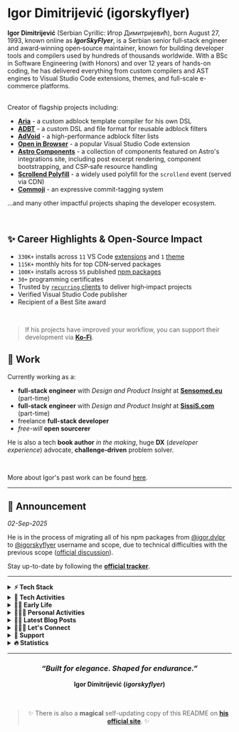 # Igor Dimitrijević (igorskyflyer)

<div data-no-restyle>
  <strong>Igor Dimitrijević</strong> (Serbian Cyrillic: Игор Димитријевић), born August 27, 1993, known online as <strong><em>IgorSkyFlyer</em></strong>, is a Serbian senior full‑stack engineer and award‑winning open‑source maintainer, known for building developer tools and compilers used by hundreds of thousands worldwide. With a BSc in Software Engineering (with Honors) and over 12 years of hands-on coding, he has delivered everything from custom compilers and AST engines to Visual Studio Code extensions, themes, and full-scale e-commerce platforms.

<br>
<br>

Creator of flagship projects including:

- [**Aria**](https://github.com/aria-toolkit) - a custom adblock template compiler for his own DSL
- [**ADBT**](https://github.com/adbt-lang) - a custom DSL and file format for reusable adblock filters
- [**AdVoid**](https://github.com/the-advoid/ad-void) - a high-performance adblock filter lists
- [**Open in Browser**](https://marketplace.visualstudio.com/items?itemName=igordvlpr.open-in-browser) - a popular Visual Studio Code extension
- [**Astro Components**](https://astro.build/integrations?search=igor.dvlpr) - a collection of components featured on Astro's integrations site, including post excerpt rendering, component bootstrapping, and CSP‑safe resource handling
- [**Scrollend Polyfill**](https://www.jsdelivr.com/package/gh/igorskyflyer/npm-scrollend-polyfill?tab=stats) - a widely used polyfill for the `scrollend` event (served via CDN)
- [**Commoji**](https://github.com/igorskyflyer/commoji) - an expressive commit-tagging system

…and many other impactful projects shaping the developer ecosystem.

<br>

## ✨ Career Highlights & Open‑Source Impact

- `330K+` installs across `11` VS Code [extensions](https://marketplace.visualstudio.com/search?term=igordvlpr&target=VSCode&category=All%20categories&sortBy=Relevance) and `1` [theme](https://marketplace.visualstudio.com/search?term=igordvlpr&target=VSCode&category=Themes&sortBy=Relevance)
- `115K+` monthly hits for top CDN‑served packages
- `100K+` installs across `55` published [npm packages](https://www.npmjs.com/~igorskyflyer)
- `30+` programming certificates
- Trusted by [`recurring` clients](./PAST_WORK.md) to deliver high‑impact projects
- Verified Visual Studio Code publisher
- Recipient of a Best Site award

</div>

<br>

> If his projects have improved your workflow, you can support their development via [**Ko-Fi**](https://ko-fi.com/igorskyflyer).

## 💼 Work

Currently working as a:

<ul data-no-restyle>
  <li><strong>full-stack engineer</strong> with <em>Design and Product Insight</em> at <a href="https://www.sensomed.eu"><strong>Sensomed.eu</strong></a> (part-time)</li>
  <li><strong>full-stack engineer</strong> with <em>Design and Product Insight</em> at <a href="https://www.sissis.com"><strong>SissiS.com</strong></a> (part-time)</li>
  <li>freelance <strong>full-stack developer</strong></li>
  <li><em>free-will</em> <strong>open sourcerer</strong></li>
</ul>

He is also a tech **book author** _in the making_, huge **DX** (_developer experience_) advocate, **challenge‑driven** problem solver.

<br>

More about Igor's past work can be found [here](./PAST_WORK.md).

---

## 📢 Announcement

_02-Sep-2025_

He is in the process of migrating all of his npm packages from [@igor.dvlpr](https://www.npmjs.com/~igor.dvlpr) to [@igorskyflyer](https://www.npmjs.com/~igorskyflyer) username and scope, due to technical difficulties with the previous scope ([official discussion](https://github.com/orgs/community/discussions/169922)).

Stay up-to-date by following the [**official tracker**](https://github.com/igorskyflyer/project-nextwave/milestone/1).

---

<details>
  <summary><strong>⚡ Tech Stack</strong></summary>
  <br>
  <div align="center">
    <em><strong>Browse by development aspect:</strong></em>
    <br>
    <br>
    <a href="https://github.com/igorskyflyer?tab=repositories&q=front-end"><img src="https://raw.githubusercontent.com/igorskyflyer/igorskyflyer/refs/heads/main/assets/front-end.png" alt="Igor Dimitrijević (igorskyflyer) - Front‑End Development Projects Portfolio" width="90" height="25" loading="lazy"></a>
    <a href="https://github.com/igorskyflyer?tab=repositories&q=back-end"><img src="https://raw.githubusercontent.com/igorskyflyer/igorskyflyer/refs/heads/main/assets/back-end.png" alt="Igor Dimitrijević (igorskyflyer) - Back‑End Development Projects Portfolio" width="90" height="25" loading="lazy"></a>
    <a href="https://github.com/igorskyflyer?tab=repositories&q=full-stack"><img src="https://raw.githubusercontent.com/igorskyflyer/igorskyflyer/refs/heads/main/assets/full-stack.png" alt="Igor Dimitrijević (igorskyflyer) - Full‑Stack Development Projects Showcase" width="90" height="25" loading="lazy"></a>
  </div>
  <br>

🌎 <strong>Web</strong>:
<a href="https://github.com/igorskyflyer?tab=repositories&q=html"><strong>HTML</strong></a>,
<a href="https://github.com/igorskyflyer?tab=repositories&q=css"><strong>CSS</strong></a>,
<a href="https://github.com/igorskyflyer?tab=repositories&q=javascript"><strong>JavaScript</strong></a>,
jQuery,
<a href="https://github.com/igorskyflyer?tab=repositories&q=php"><strong>PHP</strong></a>,
<a href="https://github.com/igorskyflyer?tab=repositories&q=typescript"><strong>TypeScript</strong></a>,
<a href="https://github.com/igorskyflyer?tab=repositories&q=node"><strong>Node</strong></a>,
<a href="https://github.com/igorskyflyer?tab=repositories&q=scss"><strong>Sass</strong></a>,
SQLite,
<a href="https://github.com/igorskyflyer?tab=repositories&q=bootstrap"><strong>Bootstrap</strong></a>,
MySQL,
<a href="https://github.com/igorskyflyer?tab=repositories&q=wordpress"><strong>WordPress</strong></a> + <a href="https://github.com/igorskyflyer?tab=repositories&q=woocommerce"><strong>WooCommerce</strong></a>,
<a href="https://github.com/igorskyflyer?tab=repositories&q=astro"><strong>Astro</strong></a>,
<a href="https://github.com/igorskyflyer?tab=repositories&q=PWA"><strong>PWA</strong></a>
<br>
🖥️ <strong>Desktop</strong>:
<a href="https://github.com/igorskyflyer?tab=repositories&q=c%23"><strong>C#</strong></a>,
<a href="https://github.com/igorskyflyer?tab=repositories&q=c"><strong>C</strong></a>,
<a href="https://github.com/igorskyflyer?tab=repositories&q=pascal"><strong>Pascal</strong></a>,
<a href="https://github.com/igorskyflyer?tab=repositories&q=delphi"><strong>Delphi</strong></a>
<br>
📱 <strong>Mobile</strong>:
Xamarin,
Kotlin,
<a href="https://github.com/igorskyflyer?tab=repositories&q=flutter"><strong>Dart + Flutter</strong></a>,
<a href="https://github.com/igorskyflyer?tab=repositories&q=android"><strong>Java/Android</strong></a>
<br>
🕊️<strong>Cross-platform</strong>:
<a href="https://github.com/igorskyflyer?tab=repositories&q=electron"><strong>Electron</strong></a>,
<a href="https://github.com/igorskyflyer?tab=repositories&q=dart"><strong>Dart</strong></a>,
<a href="https://github.com/igorskyflyer?tab=repositories&q=java"><strong>Java</strong></a>,
<a href="https://github.com/igorskyflyer?tab=repositories&q=python"><strong>Python</strong></a>,
<a href="https://github.com/igorskyflyer?tab=repositories&q=&type=&q=go"><strong>Go/Golang</strong></a>
<br>
🦄 <strong>UI/UX</strong>:
<a href="https://dribbble.com/igorskyflyer"><strong>Affinity Designer</strong></a>,
<a href="https://dribbble.com/igorskyflyer"><strong>Figma</strong></a>,
<a href="https://dribbble.com/igorskyflyer"><strong>Adobe XD</strong></a>,
<a href="https://dribbble.com/igorskyflyer"><strong>Adobe Illustrator</strong></a>,
<a href="https://dribbble.com/igorskyflyer"><strong>Adobe Photoshop</strong></a>,
<a href="https://dribbble.com/igorskyflyer"><strong>Affinity Photo</strong></a>,
<a href="https://www.getpaint.net/"><strong>paint.net</strong></a>
<br>
🕹 <strong>Game</strong>:
<a href="https://github.com/igorskyflyer?tab=repositories&q=godot"><strong>Godot</strong></a>,
<a href="https://github.com/igorskyflyer?tab=repositories&q=unity"><strong>Unity</strong></a>
<br>
🦂 <strong>Scripting</strong>:
<a href="https://github.com/igorskyflyer/?tab=repositories&q=powershell"><strong>PowerShell</strong></a>,
<a href="https://github.com/igorskyflyer/?tab=repositories&q=bash"><strong>Bash</strong></a>,
<a href="https://github.com/igorskyflyer/?tab=repositories&q=batch"><strong>Batch</strong></a>
<br>
🛠️ <strong>Tooling</strong>:
<a href="https://github.com/igorskyflyer?tab=repositories&q=esbuild"><strong>esbuild</strong></a>,
<a href="https://github.com/igorskyflyer?tab=repositories&q=vitest"><strong>Vitest</strong></a>,
<a href="https://github.com/igorskyflyer?tab=repositories&q=webpack"><strong>webpack</strong></a>,
<a href="https://github.com/igorskyflyer?tab=repositories&q=gulp"><strong>Gulp</strong></a>,
<a href="https://github.com/igorskyflyer?tab=repositories&q=rollup"><strong>Rollup</strong></a>,
<a href="https://github.com/igorskyflyer?tab=repositories&q=tsc"><strong>TypeScript Compiler</strong></a>,
<a href="https://github.com/igorskyflyer?tab=repositories&q=babel"><strong>Babel</strong></a>,
<a href="https://github.com/igorskyflyer?tab=repositories&q=vite"><strong>Vite</strong></a>,
<a href="https://github.com/igorskyflyer?tab=repositories&q=npm"><strong>npm</strong></a>,
<a href="https://github.com/igorskyflyer?tab=repositories&q=editorconfig"><strong>EditorConfig</strong></a>,
<a href="https://github.com/igorskyflyer?tab=repositories&q=eslint"><strong>ESLint</strong></a>,
<a href="https://github.com/igorskyflyer?tab=repositories&q=biome"><strong>Biome</strong></a>,
<a href="https://github.com/igorskyflyer?tab=repositories&q=composer"><strong>Composer</strong></a>
<br>
🦖 <strong>Extensibility</strong>:
<a href="https://github.com/igorskyflyer?tab=repositories&q=vscode"><strong>Visual Studio Code extensions/VSIX</strong></a>,
<a href="https://github.com/igorskyflyer?tab=repositories&q=userscript"><strong>UserScript</strong></a>,
Chrome extensions
<br>
🌈 <strong>Customizability</strong>:
<a href="https://github.com/igorskyflyer?tab=repositories&q=vscode-theme"><strong>Visual Studio Code themes</strong></a>
<br>
🪀 <strong>Tools</strong>:
<a href="https://dbeaver.io"><strong>DBeaver</strong></a>,
<a href="https://www.office.com"><strong>Microsoft Office</strong></a>,
<a href="https://notepad-plus-plus.org"><strong>Notepad++</strong></a>,
<a href="https://poedit.net"><strong>Poedit</strong></a>,
<a href="https://winmerge.org"><strong>WinMerge</strong></a>,
<a href="https://www.apachefriends.org"><strong>XAMPP</strong></a>,
<a href="https://filezilla-project.org"><strong>FileZilla</strong></a>,
<a href="https://www.postman.com"><strong>Postman</strong></a>
<br>
📈 <strong>Productivity</strong>:
<a href="https://notion.so"><strong>Notion</strong></a>,
<a href="https://slack.com"><strong>Slack</strong></a>,
<a href="https://trello.com"><strong>Trello</strong></a>
<br>
🌿 <strong>Environments</strong>:
<a href="https://www.microsoft.com/en-us/windows"><strong>Windows</strong></a>,
<a href="https://docs.microsoft.com/en-us/windows/wsl/"><strong>WSL</strong></a> (Ubuntu),
<a href="https://kernel.org"><strong>Linux</strong></a> (Ubuntu, Mint &amp; Manjaro)
<br>
🥊 <strong>IDE</strong>:
<a href="https://code.visualstudio.com"><strong>Visual Studio Code 💘</strong></a>,
<a href="https://visualstudio.microsoft.com"><strong>Visual Studio</strong></a>,
<a href="https://developer.android.com/studio"><strong>Android Studio</strong></a>
<br>
❄️ <strong>Platforms</strong>:
<a href="https://cloudflare.com"><strong>Cloudflare</strong></a>,
<a href="https://www.cyclic.sh"><strong>Cyclic</strong></a>,
<a href="https://vercel.com"><strong>Vercel</strong></a>,
<a href="https://www.netlify.com"><strong>Netlify</strong></a>,
<a href="https://github.com"><strong>GitHub Pages</strong></a>,
<a href="https://replit.com"><strong>Replit</strong></a>
<br>

</details>

<details>
  <summary><strong>🤖 Tech Activities</strong></summary>
  <br>
  In addition, Igor:
  <br>
  🌹 helps block pesky ads &amp; trackers using an AdBlock filter he maintains <a href="https://github.com/the-advoid/ad-void"><strong>AdVoid</strong></a> 👈🏼
  <br>
  🗣️ created his own templating language for writing reusable Adblock filter lists, available at <a href="https://github.com/adbt-lang/adbt"><code>ADBT</code></a>
  <br>
  🐛 squashes bugs for money on <a href="https://hackerone.com/igorskyflyer"><strong>HackerOne</strong></a>

  <ul data-no-restyle>
    <li>🦕 <strong><code>1</code></strong> bug bounty completed so far</li>
  </ul>
  🎀 enjoys crafting <a href="https://www.npmjs.com/~igorskyflyer"><strong>npm packages</strong></a>
  <br>
  🔨 enjoys forging Visual Studio Code APIs:
  <ul data-no-restyle>
    <li>⚖️&nbsp; <strong><code>1</code> <a href="https://github.com/igorskyflyer/npm-vscode-folderpicker">custom API</a></strong> so far</li>
  </ul>
  🧃 enjoys building <a href="https://marketplace.visualstudio.com/publishers/igordvlpr"><strong>Visual Studio Code extensions</strong></a>
  <br>
  🧩 enjoys assembling <a href="https://github.com/marketplace?query=igorskyflyer"><strong>GitHub Actions</strong></a>:
  <ul data-no-restyle>
    <li>🛸 <strong><code>1</code> <a href="https://github.com/marketplace?query=igorskyflyer">action</a></strong> so far</li>
  </ul>
  🦦 enjoys producing <a href="https://pkg.go.dev/search?q=igorskyflyer&m=package"><strong>Go/Golang modules</strong></a>:
  <ul data-no-restyle>
    <li>🐢 <strong><code>1</code> <a href="https://pkg.go.dev/search?q=igorskyflyer&m=package">module</a></strong> so far</li>
  </ul>
  📑 enjoys translating projects - <em>pro bono</em>, on Crowdin:
  <ul data-no-restyle>
    <li>💬 <strong><code>2</code> <a href="https://crowdin.com/profile/igorskyflyer/">translated projects</a></strong> so far</li>
  </ul>
  🎠 enjoys making <a href="https://packagist.org/users/igorskyflyer/packages/"><strong>Packagist</strong></a> packages
  <br>
  🐣 is excited about these upcoming technologies:
  <a href="https://pyscript.net"><strong>PyScript</strong></a>,
  <a href="https://formkit.com"><strong>FormKit</strong></a>,
  <a href="https://github.com/carbon-language/carbon-lang"><strong>Carbon</strong></a>,
  <a href="https://github.com/swc-project/swc"><strong>SWC</strong></a>,
  <a href="https://www.cloudflare.com/en-gb/web3/"><strong>Web3</strong></a>
  <br>
  🏅 has completed Google's Foobar challenge
  <br>
  🌱 is currently learning
  AI,
  <a href="https://www.rust-lang.org"><strong>Rust</strong></a>,
  <a href="https://react.dev/"><strong>React</strong></a>
  <br>
  👯 is looking to collaborate on exciting and challenging projects
  <br>
  🤝 is looking for help with his <a href="https://github.com/igorskyflyer?tab=repositories&sort=stargazers"><strong>FOSS</strong></a> projects
  <br>
  🤼 enjoys exchanging opinions with his peers at <a href="https://github.com/microsoft/vscode/issues?q=is%3Aissue+sort%3Aupdated-desc+author%3Aigorskyflyer+"><strong>VS Code</strong></a>
  <br>
  🧪 does front-end experiments on his <a href="https://codepen.io/igorskyflyer/pens/public/"><strong>CodePen</strong></a> such as:

  <blockquote>
    🔳 &nbsp;<a href="https://codepen.io/igorskyflyer/pen/XvbQpp"><strong>3D Cube</strong></a>
    <br>
    💠 &nbsp;<a href="https://codepen.io/igorskyflyer/pen/PrdKej"><strong>Diamond Menu</strong></a>
    <br>
    🛣️ &nbsp;<a href="https://codepen.io/igorskyflyer/pen/QXBrXz"><strong>CSS Road</strong></a>
    <br>
    💻 &nbsp;<a href="https://codepen.io/igorskyflyer/pen/orWEjo"><strong>CSS Laptop</strong></a>
    <br>
    🍦 &nbsp;<a href="https://codepen.io/igorskyflyer/pen/ydaMYJ"><strong>CSS Ice-Cream</strong></a>
    <br>
    📱 &nbsp;<a href="https://codepen.io/igorskyflyer/pen/pmGyGR"><strong>CSS Mobile Phone</strong></a>
    <br>
    🎷 &nbsp;<a href="https://codepen.io/igorskyflyer/pen/OYaLrb"><strong>Audio Player</strong></a> and
    <br>
    ♾️ &nbsp;still to come.
  </blockquote>
  ⚔️ battles on <a href="https://cssbattle.dev?via=igorskyflyer"><strong>CSS Battles</strong></a>
  <br>
  🏀 dribbles on <a href="https://dribbble.com/igorskyflyer"><strong>Dribbble</strong></a>
  <br>
  📝 posts snippets on his <a href="https://gist.github.com/igorskyflyer"><strong>Gist</strong></a>
  <br>
  <span id="recursion"></span>
  🦘 loves adding new applications to the <a href="https://github.com/microsoft/winget-pkgs/"><strong>WinGet-Pkgs</strong></a> repository:
  <ul data-no-restyle>
    <li>🦑 added <code>9</code> <a href="https://github.com/microsoft/winget-pkgs/pulls?q=is%3Apr+author%3Aigorskyflyer"><strong>applications</strong></a> so far</li>
  </ul>
  🔃 can teach you about recursion - read <a href="https://github.com/igorskyflyer#recursion"><strong>about recursion</strong></a> to learn more
  <br>
</details>

<details>
  <summary><strong>👶🏼 Early Life</strong></summary>
  <br>
  Igor was born on August 27, 1993, in Kraljevo, Serbia. From a very young age, he was a curious boy who loved discovering new things, with a gift for logic and linguistics, and notably, without going through the usual process of sounding out words letter by letter, he began reading fluently in Serbian (his native language), in both Latin and Cyrillic scripts, at the age of 5½. He was always keen on technology and everything tech-related, fascinated by how things work, analyzing and reverse engineering them, even from a very young age. His fascination with technology began with cellphones and gaming consoles. At the same time, through various video games and later TV shows (mostly crime shows), he was learning English, his first foreign language, which he continued improving through formal education. Having neither a family background in IT nor knowledge of the English language, he was left to his own devices, which further sparked his curiosity.
  <br>
  <br>
  Beyond the tech world, he also learned Spanish <strong>on his own</strong>, immersing himself daily despite having no formal instruction. Later, he studied <strong>French in school</strong>, expanding his linguistic toolbox and deepening his appreciation for communication across cultures. Growing up speaking <strong>Serbian</strong>, gave him natural comprehension of related South Slavic languages like <strong>Croatian</strong>, <strong>Bosnian</strong>, and <strong>Montenegrin</strong>, due to their mutual intelligibility.
  <br>
  <br>
  At the end of sixth grade, around the age of 13, he began learning to code, starting with <strong>HTML</strong>, <strong>CSS</strong>, and finally <strong>JavaScript</strong> on a 1.5-inch screen (<em>Sony Ericsson J300i</em>) because he didn't own a computer. He spent <strong>over 8 hours a day</strong> reading and trying out new things. Once he had learnt the basics, he built a few websites on <em>Peperonity</em> which were some of the most popular sites at the time. After that, he proceeded to learn <strong>JavaScript</strong> in depth and created a new website on <em>XTgem</em> that he submitted to a contest for the best website (multiple categories) organized by the XTgem team. His site (<em>skywap.xtgem.com</em>) <strong>won an award</strong>. Lacking a modern setup, Igor's curiosity became his most powerful resource.
  <br>
  <br>
  In high school (gymnasium, 4 years), Igor was an <strong>exemplary</strong> student of his generation in IT and was commended multiple times by his professors. After <strong>HTML</strong> and <strong>CSS</strong>, he continued learning. Next was <strong>PHP</strong>, which he started learning in conjunction with <strong>WordPress</strong>. In the meantime, in high school, he was learning about <strong>Pascal</strong> (console apps) and later <strong>Delphi</strong> (a variant of <strong><em>Object Pascal</em></strong>, GUI apps) where he once again <strong>excelled</strong> even without owning a computer and practising at home like the rest of his classmates. During high school, he developed a strong fascination with <strong>Latin</strong>, captivated by its structure and timeless elegance. This classical foundation deepened his appreciation for language and systems.
  <br>
  <br>
  After finishing high school, he created his next website named NeoVisio that was based on WordPress and it was the first website that brought him some money. When he saved enough, he bought his <strong>first laptop</strong> at the age of 18 and started attending the Faculty of Technical Sciences in Čačak, Serbia.
  <br>
  <br>
  <strong>Software engineering</strong> was his main field of study, where he learned <strong>UML</strong>, <strong>C</strong>, <strong>C#</strong>, ethics, mathematics, marketing, psychology - among many others.
  He did both solo and team projects in his college days. While studying there, he got captivated by <strong>C#</strong> and started learning it not only in college but also through self-study at home because he is a firm believer and devotee of <strong><em>autodidacticism</em></strong>.
  <br>
  <br>
  During his studies, he <strong>gave programming classes</strong> to other, fellow students and high-school students as well and started doing <strong>freelance development</strong> which further <strong>expanded</strong> his tech stack and expertise. In his college days he was always seeking for intellectual challenges, one of them being given by one of his professors, to create a mathematical software that Igor named <a href="https://github.com/igorskyflyer/calculus-ex"><code>CalculusEx</code></a>, a custom-built solver for equations using the linear programming method. The mentioned professor said that nobody was able to solve it the past 5 years since he came up with it, for which Igor got a 10 (A) and was praised by the professor.
  <br>
  <br>
  Over time, Igor expanded his expertise to encompass more than 18 programming languages not as an exercise in breadth, but in building systems where these technologies interoperate with purpose. This polyglot fluency allowed him to develop cohesive, cross-platform ecosystems: from browser extensions and desktop utilities to mobile applications and command-line tools, all designed with performance and developer experience in mind.
  <br>
  <br>
  Igor began creating open-source (<strong>FOSS</strong>) projects primarily out of necessity - developing tools, fixes, and concepts that were not yet available. Others found these contributions beneficial. Developers began to adopt them, including some companies. Over time, he became involved in various projects beyond his own. This included bug fixes, refinements, and recommendations. It was never about receiving recognition. He firmly believed that things should function properly - and if they did not, he would ensure that they would. By solving what needed to be solved, Igor ended up building a connected ecosystem - tools, libraries, and concepts that didn't just coexist, but relied on each other. <em>What started as a necessity became a structure.</em>
  <br>
</details>

  <details>
  <summary><strong>🚶🏼‍♂️ Personal Activities</strong></summary>
  <br>
  👟 loves taking long walks &amp; runs:
  <strong>🏆 PR - <em>May 8, 2018</em>🥇:</strong>
  <ul data-no-restyle>
    <li>
    <code>26.17km/16.26mi</code>
    </li>
    <li>
      <code>32855 steps</code>
    </li>
    <li>
    <code>1091 kcal</code>
    </li>
  </ul>
  🌱 adores being in touch with nature
  <br>
  🐒 adheres to the metaphysical naturalism
  <br>
  ⚙️ cherishes automatizing things, has tons of dev-utils written in PowerShell, Node and Python
  <br>
  😽 rescues and fosters animals: mostly cats, some dogs, and the occasional sparrow or goldfish
  <br>
  🎬 loves watching movies, series &amp; anime, see his <a href="https://bramble-mechanic-9d4.notion.site/f745de2862da4612b6e9ff043059bca4?v=486691dde1c84c85ac07ec5bc11fa086"><strong>watchlist</strong></a>
  <br>
  🎮 plays games in his spare time, see his <a href="https://bramble-mechanic-9d4.notion.site/196b7dc72eeb80a98843d6faff9cb896?v=196b7dc72eeb80d884e5000c8f32a4f5"><strong>game list</strong></a>
  <br>
  🐬 is a firm believer in <strong>autodidacticism</strong>
  <br>
  🎧 is a huge audiophile, even posts EuroVision videos on his <a href="https://www.youtube.com/playlist?list=PLrZjhEsxZp5g-wAOPiwUMeUiCzbn9kwB_"><strong>YouTube channel</strong></a>
  <br>🎭 is also known as:
  <strong>Igor Dimitrijević</strong>,
  <strong>igorskyflyer</strong>,
  <strong>Игор Димитријевић</strong>
  <br>
  🤭 fun fact: call him if you need to &quot;<em>clean up</em>&quot; your buffet 🍖🥩🍟🍕🌮🌯🍔🍩🥧
  <br>
</details>

<details>
  <summary><strong>✍🏼 Latest Blog Posts</strong></summary>
  <br>
  Posts on his blog <a href="https://igorskyflyer.me/blog"><strong>igorskyflyer.me</strong></a>:
  <!-- BLOG-POST-LIST:START -->
<br>- <a href="https://igorskyflyer.me/blog/npm-valid-scopes-not-working-on-windows/" target="_blank">npm valid scopes not working on Windows ✋🏼</a>
<br>- <a href="https://igorskyflyer.me/blog/chrome-flags-to-enable-or-not/" target="_blank">Chrome flags to enable or not 🚩</a>
<br>- <a href="https://igorskyflyer.me/blog/why-i-moved-from-netlify-to-cloudflare-and-why-you-might-want-too/" target="_blank">Why I moved from Netlify to Cloudflare and why you might want too 👨🏼‍🚀</a>
<br>- <a href="https://igorskyflyer.me/blog/vscode-npm-bin/" target="_blank">Fix Node binaries in VS Code Terminal 🐢</a>
<br>- <a href="https://igorskyflyer.me/blog/how-to-write-low-performance-css-animations/" target="_blank">How to write low performance CSS animations 🐌</a><!-- BLOG-POST-LIST:END -->
<br>
</details>

<details>
  <summary><strong>🙆🏻‍♂️ Let&#39;s Connect</strong></summary>
  <br>
  <div align="center">
  <!-- 1st row -->
    <a href="https://www.npmjs.com/~igorskyflyer"><img src="https://raw.githubusercontent.com/igorskyflyer/igorskyflyer/main/assets/npm.png" width="42" height="42" alt="Igor Dimitrijević (igorskyflyer) - Official npm Packages & Open‑Source Profile" loading="lazy"></a>
    <a href="https://marketplace.visualstudio.com/publishers/igordvlpr"><img src="https://raw.githubusercontent.com/igorskyflyer/igorskyflyer/main/assets/microsoft.png" width="42" height="42" alt="Igor Dimitrijević (igorskyflyer) - Verified Microsoft Visual Studio Code Publisher" loading="lazy"></a>
    <a href="https://codepen.io/igorskyflyer"><img src="https://raw.githubusercontent.com/igorskyflyer/igorskyflyer/main/assets/codepen.png" width="42" height="42" alt="Igor Dimitrijević (igorskyflyer) - CodePen Front‑End Experiments & UI Demos" loading="lazy"></a>
    <a href="https://g.dev/igorskyflyer"><img src="https://raw.githubusercontent.com/igorskyflyer/igorskyflyer/main/assets/play-store.png" width="42" height="42" alt="Igor Dimitrijević (igorskyflyer) - Google Play Store Developer Profile" loading="lazy"></a>
    <a href="https://ko-fi.com/igorskyflyer"><img src="https://raw.githubusercontent.com/igorskyflyer/igorskyflyer/main/assets/ko-fi-logo.png" width="42" height="42" alt="Support Igor Dimitrijević (igorskyflyer) - Ko‑Fi Open‑Source Funding Page" loading="lazy"></a>
    <a href="https://cssbattle.dev/player/igorskyflyer"><img src="https://raw.githubusercontent.com/igorskyflyer/igorskyflyer/main/assets/cssbattle.png" width="42" height="42" alt="Igor Dimitrijević (igorskyflyer) - CSSBattle Creative Coding Challenges" loading="lazy"></a>
    <br>
    <!-- 2nd row -->
    <a href="https://igorskyflyer.bio"><img src="https://raw.githubusercontent.com/igorskyflyer/igorskyflyer/main/assets/gravatar.png" width="42" height="42" alt="Igor Dimitrijević (igorskyflyer) - Gravatar Developer Identity Profile" loading="lazy"></a>
    <a href="https://app.pluralsight.com/profile/igorskyflyer"><img src="https://raw.githubusercontent.com/igorskyflyer/igorskyflyer/main/assets/pluralsight.png" width="42" height="42" alt="Igor Dimitrijević (igorskyflyer) - Pluralsight Tech Skills & Learning Profile" loading="lazy"></a>
    <a href="https://stackoverflow.com/users/3864203/skyflyer"><img src="https://raw.githubusercontent.com/igorskyflyer/igorskyflyer/main/assets/stack-overflow.png" width="42" height="42" alt="Igor Dimitrijević (igorskyflyer) - Stack Overflow Developer Q&A Contributions" loading="lazy"></a>
    <a href="https://www.instagram.com/igorskyflyer/"><img src="https://raw.githubusercontent.com/igorskyflyer/igorskyflyer/main/assets/instagram.png" width="42" height="42" alt="Igor Dimitrijević (igorskyflyer) - Instagram Visual Portfolio & Updates" loading="lazy"></a>
    <a href="https://www.tiktok.com/@igorskyflyer"><img src="https://raw.githubusercontent.com/igorskyflyer/igorskyflyer/main/assets/tiktok.png" width="42" height="42" alt="Igor Dimitrijević (igorskyflyer) - TikTok Short‑Form Creative Content" loading="lazy"></a>
    <a href="https://youtube.com/@igorskyflyer"><img src="https://raw.githubusercontent.com/igorskyflyer/igorskyflyer/main/assets/youtube.png" width="42" height="42" alt="Igor Dimitrijević (igorskyflyer) - YouTube EuroVision-related Content" loading="lazy"></a>
    <br>
    <!-- 3rd row -->
    <a href="https://dribbble.com/igorskyflyer"><img src="https://raw.githubusercontent.com/igorskyflyer/igorskyflyer/main/assets/dribbble.png" width="42" height="42" alt="Igor Dimitrijević (igorskyflyer) - Dribbble UI/UX Design Portfolio" loading="lazy"></a>
    <a href="https://www.threads.net/@igorskyflyer"><img src="https://raw.githubusercontent.com/igorskyflyer/igorskyflyer/main/assets/threads.png" width="42" height="42" alt="Igor Dimitrijević (igorskyflyer) - Threads Developer Insights & Photography" loading="lazy"></a>
    <a href="https://beacons.ai/igorskyflyer"><img src="https://raw.githubusercontent.com/igorskyflyer/igorskyflyer/main/assets/beacons.png" width="42" height="42" alt="Igor Dimitrijević (igorskyflyer) - Beacons All‑In‑One Link Hub" loading="lazy"></a>
    <a href="https://www.linkedin.com/in/igorskyflyer"><img src="https://raw.githubusercontent.com/igorskyflyer/igorskyflyer/main/assets/linkedin.png" width="42" height="42" alt="Igor Dimitrijević (igorskyflyer) - LinkedIn Professional Profile & Experience" loading="lazy"></a>
    <a href="https://leetcode.com/u/igorskyflyer/"><img src="https://raw.githubusercontent.com/igorskyflyer/igorskyflyer/main/assets/leetcode.png" width="42" height="42" alt="Igor Dimitrijević (igorskyflyer) - LeetCode Algorithm Challenges & Solutions" loading="lazy"></a>
    <a href="https://x.com/igorskyflyer"><img src="https://raw.githubusercontent.com/igorskyflyer/igorskyflyer/main/assets/twitter.png" width="42" height="42" alt="Igor Dimitrijević (igorskyflyer) - X (Twitter) Developer Updates & Insights" loading="lazy"></a>

  <br>
  <br>

Reach Igor via <a href="https://igorskyflyer.me/contact/"><strong>email</strong></a> or <a href="https://www.linkedin.com/in/igorskyflyer"><strong>LinkedIn</strong></a> for business inquiries, exciting projects, etc.

  </div>
  <br>
</details>

<details>
  <summary><strong>💝 Support</strong></summary>
  <br>
  <div align="center">
    If his open‑source projects have improved your workflow or productivity, you can support their ongoing development via <a href="https://ko-fi.com/igorskyflyer"><strong>Ko-Fi</strong></a>.
    <br>
    <br>
    <a href="https://ko-fi.com/igorskyflyer" target="_blank"><img src="https://raw.githubusercontent.com/igorskyflyer/igorskyflyer/main/assets/ko-fi.png" alt="Support Igor Dimitrijević (igorskyflyer) - Donate to Sustain Open‑Source Projects" width="180" height="46" loading="lazy"></a>
    <br>
    <blockquote>
      <br>
      Any type of support is very much appreciated. 🙂
      <br>
      <br>
    </blockquote>
  </div>
  <br>
</details>

<details>
  <summary><strong>🔥 Statistics</strong></summary>
  <br>
  <div align="center">
    <img src="https://github-readme-stats-nu-ecru.vercel.app/api/top-langs/?username=igorskyflyer&layout=compact&theme=tokyonight&langs_count=20&hide_border=true&cache_seconds=14400&custom_title=Top%20Languages&disable_animations=true&hide=XSLT,JSON" alt="Igor Dimitrijević (igorskyflyer) - Most‑Used Programming Languages in Open‑Source Work" width="500" height="525" loading="lazy">
    <br>
    <sub><em><strong>Primary Languages in His Open‑Source Projects</strong></em></sub>
  </div>
  <br>
</details>

---

<div align="center">
  <h3><em>“Built for elegance. Shaped for endurance.”</em></h3>
  <strong>Igor Dimitrijević (<em>igorskyflyer</em>)</strong>
</div>

<br data-hide>
<br data-hide>

<blockquote align="center" data-hide>
  ✨ There is also a <strong>magical</strong> self-updating copy of this README on <a href="https://igorskyflyer.me/igorskyflyer/" rel="canonical"><strong>his official site</strong></a>. ✨
</blockquote>
